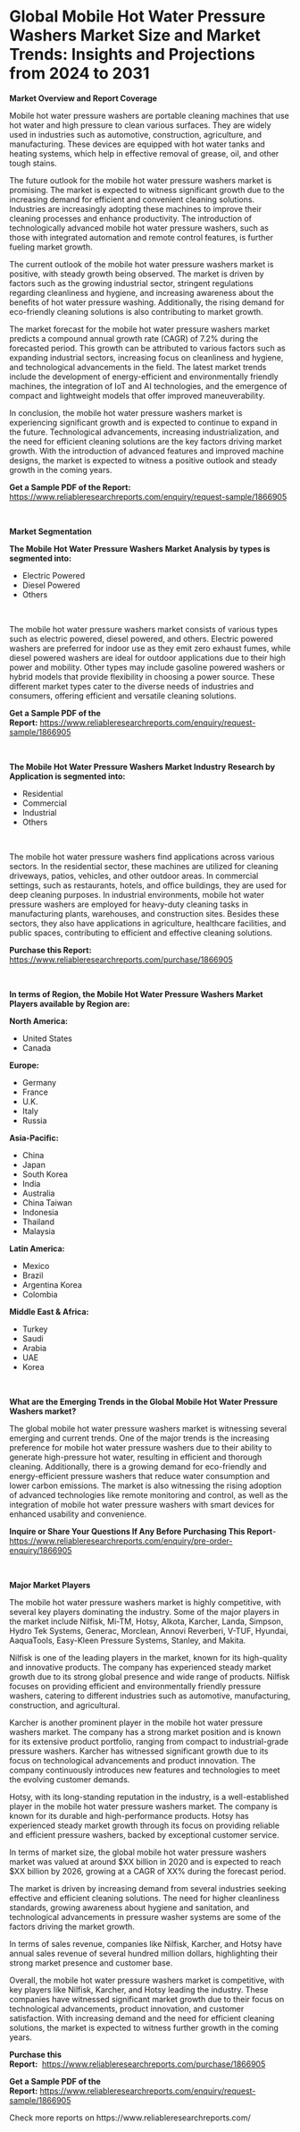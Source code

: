 <p><h1>Global Mobile Hot Water Pressure Washers Market Size and Market Trends: Insights and Projections from 2024 to 2031</h1></p><p><strong>Market Overview and Report Coverage</strong></p>
<p><p>Mobile hot water pressure washers are portable cleaning machines that use hot water and high pressure to clean various surfaces. They are widely used in industries such as automotive, construction, agriculture, and manufacturing. These devices are equipped with hot water tanks and heating systems, which help in effective removal of grease, oil, and other tough stains.</p><p>The future outlook for the mobile hot water pressure washers market is promising. The market is expected to witness significant growth due to the increasing demand for efficient and convenient cleaning solutions. Industries are increasingly adopting these machines to improve their cleaning processes and enhance productivity. The introduction of technologically advanced mobile hot water pressure washers, such as those with integrated automation and remote control features, is further fueling market growth.</p><p>The current outlook of the mobile hot water pressure washers market is positive, with steady growth being observed. The market is driven by factors such as the growing industrial sector, stringent regulations regarding cleanliness and hygiene, and increasing awareness about the benefits of hot water pressure washing. Additionally, the rising demand for eco-friendly cleaning solutions is also contributing to market growth.</p><p>The market forecast for the mobile hot water pressure washers market predicts a compound annual growth rate (CAGR) of 7.2% during the forecasted period. This growth can be attributed to various factors such as expanding industrial sectors, increasing focus on cleanliness and hygiene, and technological advancements in the field. The latest market trends include the development of energy-efficient and environmentally friendly machines, the integration of IoT and AI technologies, and the emergence of compact and lightweight models that offer improved maneuverability.</p><p>In conclusion, the mobile hot water pressure washers market is experiencing significant growth and is expected to continue to expand in the future. Technological advancements, increasing industrialization, and the need for efficient cleaning solutions are the key factors driving market growth. With the introduction of advanced features and improved machine designs, the market is expected to witness a positive outlook and steady growth in the coming years.</p></p>
<p><strong>Get a Sample PDF of the Report:</strong> <a href="https://www.reliableresearchreports.com/enquiry/request-sample/1866905">https://www.reliableresearchreports.com/enquiry/request-sample/1866905</a></p>
<p>&nbsp;</p>
<p><strong>Market Segmentation</strong></p>
<p><strong>The Mobile Hot Water Pressure Washers Market Analysis by types is segmented into:</strong></p>
<p><ul><li>Electric Powered</li><li>Diesel Powered</li><li>Others</li></ul></p>
<p>&nbsp;</p>
<p><p>The mobile hot water pressure washers market consists of various types such as electric powered, diesel powered, and others. Electric powered washers are preferred for indoor use as they emit zero exhaust fumes, while diesel powered washers are ideal for outdoor applications due to their high power and mobility. Other types may include gasoline powered washers or hybrid models that provide flexibility in choosing a power source. These different market types cater to the diverse needs of industries and consumers, offering efficient and versatile cleaning solutions.</p></p>
<p><strong>Get a Sample PDF of the Report:</strong>&nbsp;<a href="https://www.reliableresearchreports.com/enquiry/request-sample/1866905">https://www.reliableresearchreports.com/enquiry/request-sample/1866905</a></p>
<p>&nbsp;</p>
<p><strong>The Mobile Hot Water Pressure Washers Market Industry Research by Application is segmented into:</strong></p>
<p><ul><li>Residential</li><li>Commercial</li><li>Industrial</li><li>Others</li></ul></p>
<p>&nbsp;</p>
<p><p>The mobile hot water pressure washers find applications across various sectors. In the residential sector, these machines are utilized for cleaning driveways, patios, vehicles, and other outdoor areas. In commercial settings, such as restaurants, hotels, and office buildings, they are used for deep cleaning purposes. In industrial environments, mobile hot water pressure washers are employed for heavy-duty cleaning tasks in manufacturing plants, warehouses, and construction sites. Besides these sectors, they also have applications in agriculture, healthcare facilities, and public spaces, contributing to efficient and effective cleaning solutions.</p></p>
<p><strong>Purchase this Report:</strong>&nbsp; <a href="https://www.reliableresearchreports.com/purchase/1866905">https://www.reliableresearchreports.com/purchase/1866905</a></p>
<p>&nbsp;</p>
<p><strong>In terms of Region, the Mobile Hot Water Pressure Washers Market Players available by Region are:</strong></p>
<p>
    <p> <strong> North America: </strong>
        <ul>
            <li>United States</li>
            <li>Canada</li>
        </ul>
        </p> 
    <p> <strong> Europe: </strong>
        <ul>
            <li>Germany</li>
            <li>France</li>
            <li>U.K.</li>
            <li>Italy</li>
            <li>Russia</li>
        </ul>
        </p> 
    <p> <strong> Asia-Pacific: </strong>
        <ul>
            <li>China</li>
            <li>Japan</li>
            <li>South Korea</li>
            <li>India</li>
            <li>Australia</li>
            <li>China Taiwan</li>
            <li>Indonesia</li>
            <li>Thailand</li>
            <li>Malaysia</li>
        </ul>
        </p> 
    <p> <strong> Latin America: </strong>
        <ul>
            <li>Mexico</li>
            <li>Brazil</li>
            <li>Argentina Korea</li>
            <li>Colombia</li>
        </ul>
        </p> 
    <p> <strong> Middle East & Africa: </strong>
        <ul>
            <li>Turkey</li>
            <li>Saudi</li>
            <li>Arabia</li>
            <li>UAE</li>
            <li>Korea</li>
        </ul>
    </p>
    </p>
<p>&nbsp;</p>
<p><strong>What are the Emerging Trends in the Global Mobile Hot Water Pressure Washers market?</strong></p>
<p><p>The global mobile hot water pressure washers market is witnessing several emerging and current trends. One of the major trends is the increasing preference for mobile hot water pressure washers due to their ability to generate high-pressure hot water, resulting in efficient and thorough cleaning. Additionally, there is a growing demand for eco-friendly and energy-efficient pressure washers that reduce water consumption and lower carbon emissions. The market is also witnessing the rising adoption of advanced technologies like remote monitoring and control, as well as the integration of mobile hot water pressure washers with smart devices for enhanced usability and convenience.</p></p>
<p><strong>Inquire or Share Your Questions If Any Before Purchasing This Report</strong>- <a href="https://www.reliableresearchreports.com/enquiry/pre-order-enquiry/1866905">https://www.reliableresearchreports.com/enquiry/pre-order-enquiry/1866905</a></p>
<p>&nbsp;</p>
<p><strong>Major Market Players</strong></p>
<p><p>The mobile hot water pressure washers market is highly competitive, with several key players dominating the industry. Some of the major players in the market include Nilfisk, Mi-TM, Hotsy, Alkota, Karcher, Landa, Simpson, Hydro Tek Systems, Generac, Morclean, Annovi Reverberi, V-TUF, Hyundai, AaquaTools, Easy-Kleen Pressure Systems, Stanley, and Makita.</p><p>Nilfisk is one of the leading players in the market, known for its high-quality and innovative products. The company has experienced steady market growth due to its strong global presence and wide range of products. Nilfisk focuses on providing efficient and environmentally friendly pressure washers, catering to different industries such as automotive, manufacturing, construction, and agricultural.</p><p>Karcher is another prominent player in the mobile hot water pressure washers market. The company has a strong market position and is known for its extensive product portfolio, ranging from compact to industrial-grade pressure washers. Karcher has witnessed significant growth due to its focus on technological advancements and product innovation. The company continuously introduces new features and technologies to meet the evolving customer demands.</p><p>Hotsy, with its long-standing reputation in the industry, is a well-established player in the mobile hot water pressure washers market. The company is known for its durable and high-performance products. Hotsy has experienced steady market growth through its focus on providing reliable and efficient pressure washers, backed by exceptional customer service.</p><p>In terms of market size, the global mobile hot water pressure washers market was valued at around $XX billion in 2020 and is expected to reach $XX billion by 2026, growing at a CAGR of XX% during the forecast period.</p><p>The market is driven by increasing demand from several industries seeking effective and efficient cleaning solutions. The need for higher cleanliness standards, growing awareness about hygiene and sanitation, and technological advancements in pressure washer systems are some of the factors driving the market growth.</p><p>In terms of sales revenue, companies like Nilfisk, Karcher, and Hotsy have annual sales revenue of several hundred million dollars, highlighting their strong market presence and customer base.</p><p>Overall, the mobile hot water pressure washers market is competitive, with key players like Nilfisk, Karcher, and Hotsy leading the industry. These companies have witnessed significant market growth due to their focus on technological advancements, product innovation, and customer satisfaction. With increasing demand and the need for efficient cleaning solutions, the market is expected to witness further growth in the coming years.</p></p>
<p><strong>Purchase this Report:</strong>&nbsp;&nbsp;<a href="https://www.reliableresearchreports.com/purchase/1866905">https://www.reliableresearchreports.com/purchase/1866905</a></p>
<p></p>
<p><strong>Get a Sample PDF of the Report:</strong>&nbsp;<a href="https://www.reliableresearchreports.com/enquiry/request-sample/1866905">https://www.reliableresearchreports.com/enquiry/request-sample/1866905</a></p>
<p>Check more reports on https://www.reliableresearchreports.com/</p>
